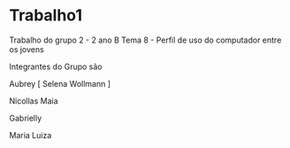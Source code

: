 # Trabalho1

Trabalho do grupo 2 - 2 ano B
Tema 8 - Perfil de uso do computador entre os jovens

Integrantes do Grupo são

Aubrey [ Selena Wollmann ]

Nicollas Maia

Gabrielly

Maria Luiza

